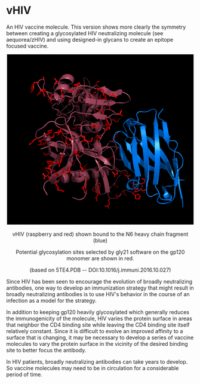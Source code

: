 # vHIV
An HIV vaccine molecule. This version shows more clearly the symmetry between creating a glycosylated HIV neutralizing molecule (see aequorea/zHIV) and using designed-in glycans to create an epitope focused vaccine.
<p align="center">
  <img src="vHIV2.png" width="500"/>
</p>
<p align="center">
  vHIV (raspberry and red) shown bound to the N6 heavy chain fragment (blue)
</p>
<p align="center">
  Potential glycosylation sites selected by gly21 software on the gp120 monomer are shown in red.
</p>
<p align="center">
  (based on 5TE4.PDB -- DOI:10.1016/j.immuni.2016.10.027)
</p>
<p>
Since HIV has been seen to encourage the evolution of broadly neutralizing antibodies, one way to develop an immunization strategy that might result in broadly neutralizing antibodies is to use HIV's behavior in the course of an infection as a model for the strategy.
</p>
<p>
In addition to keeping gp120 heavily glycosylated which generally reduces the immunogenicity of the molecule, HIV varies the protein surface in areas that neighbor the CD4 binding site while leaving the CD4 binding site itself relatively constant. Since it is difficult to evolve an improved affinity to a surface that is changing, it may be necessary to develop a series of vaccine molecules to vary the protein surface in the vicinity of the desired binding site to better focus the antibody.
</p>
<p>
In HIV patients, broadly neutralizing antibodies can take years to develop. So vaccine molecules may need to be in circulation for a considerable period of time.
</p>
